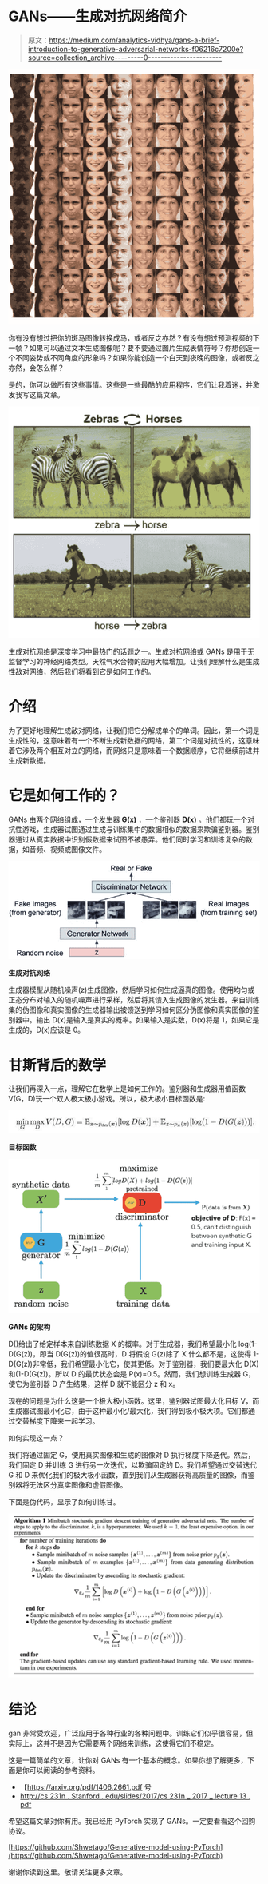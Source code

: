 # GANs——生成对抗网络简介

> 原文：<https://medium.com/analytics-vidhya/gans-a-brief-introduction-to-generative-adversarial-networks-f06216c7200e?source=collection_archive---------0----------------------->

![](img/0a795dd901665dec8d87b98de4ffd346.png)

你有没有想过把你的斑马图像转换成马，或者反之亦然？有没有想过预测视频的下一帧？如果可以通过文本生成图像呢？要不要通过图片生成表情符号？你想创造一个不同姿势或不同角度的形象吗？如果你能创造一个白天到夜晚的图像，或者反之亦然，会怎么样？

是的，你可以做所有这些事情。这些是一些最酷的应用程序，它们让我着迷，并激发我写这篇文章。

![](img/877e1c42cb2d35ed78044860801d48d6.png)

生成对抗网络是深度学习中最热门的话题之一。生成对抗网络或 GANs 是用于无监督学习的神经网络类型。天然气水合物的应用大幅增加。让我们理解什么是生成性敌对网络，然后我们将看到它是如何工作的。

# 介绍

为了更好地理解生成敌对网络，让我们把它分解成单个的单词。因此，第一个词是生成性的，这意味着有一个不断生成新数据的网络，第二个词是对抗性的，这意味着它涉及两个相互对立的网络，而网络只是意味着一个数据顺序，它将继续前进并生成新数据。

# 它是如何工作的？

GANs 由两个网络组成，一个发生器 **G(x)** ，一个鉴别器 **D(x)** 。他们都玩一个对抗性游戏，生成器试图通过生成与训练集中的数据相似的数据来欺骗鉴别器。鉴别器通过从真实数据中识别假数据来试图不被愚弄。他们同时学习和训练复杂的数据，如音频、视频或图像文件。

![](img/2a88ce70ac850f07b575b2eca08b14bc.png)

**生成对抗网络**

生成器模型从随机噪声(z)生成图像，然后学习如何生成逼真的图像。使用均匀或正态分布对输入的随机噪声进行采样，然后将其馈入生成图像的发生器。来自训练集的伪图像和真实图像的生成器输出被馈送到学习如何区分伪图像和真实图像的鉴别器中。输出 D(x)是输入是真实的概率。如果输入是实数，D(x)将是 1，如果它是生成的，D(x)应该是 0。

# 甘斯背后的数学

让我们再深入一点，理解它在数学上是如何工作的。鉴别器和生成器用值函数 V(G，D)玩一个双人极大极小游戏。所以，极大极小目标函数是:

![](img/2041d4eec1c15585f33b40b8306fcc11.png)

**目标函数**

![](img/92bbe7633f9e26f48fd7cb19c226c19f.png)

**GANs 的架构**

D()给出了给定样本来自训练数据 X 的概率。对于生成器，我们希望最小化 log(1-D(G(z))，即当 D(G(z))的值很高时，D 将假设 G(z)除了 X 什么都不是，这使得 1-D(G(z))非常低，我们希望最小化它，使其更低。对于鉴别器，我们要最大化 D(X)和(1-D(G(z))。所以 D 的最优状态会是 P(x)=0.5。然而，我们想训练生成器 G，使它为鉴别器 D 产生结果，这样 D 就不能区分 z 和 x。

现在的问题是为什么这是一个极大极小函数。这里，鉴别器试图最大化目标 V，而生成器试图最小化它，由于这种最小化/最大化，我们得到极小极大项。它们都通过交替梯度下降来一起学习。

如何实现这一点？

我们将通过固定 G，使用真实图像和生成的图像对 D 执行梯度下降迭代。然后，我们固定 D 并训练 G 进行另一次迭代，以欺骗固定的 D。我们希望通过交替迭代 G 和 D 来优化我们的极大极小函数，直到我们从生成器获得高质量的图像，而鉴别器将无法区分真实图像和虚假图像。

下面是伪代码，显示了如何训练甘。

![](img/038d47c65b1f954237fba6221af73409.png)

# 结论

gan 非常受欢迎，广泛应用于各种行业的各种问题中。训练它们似乎很容易，但实际上，这并不是因为它需要两个网络来训练，这使得它们不稳定。

这是一篇简单的文章，让你对 GANs 有一个基本的概念。如果你想了解更多，下面是你可以阅读的参考资料。

*   【https://arxiv.org/pdf/1406.2661.pdf 号
*   [http://cs 231n . Stanford . edu/slides/2017/cs 231n _ 2017 _ lecture 13 . pdf](http://cs231n.stanford.edu/slides/2017/cs231n_2017_lecture13.pdf)

希望这篇文章对你有用。我已经用 PyTorch 实现了 GANs。一定要看看这个回购协议。

[https://github.com/Shwetago/Generative-model-using-PyTorch](https://github.com/Shwetago/Generative-model-using-PyTorch)

谢谢你读到这里。敬请关注更多文章。